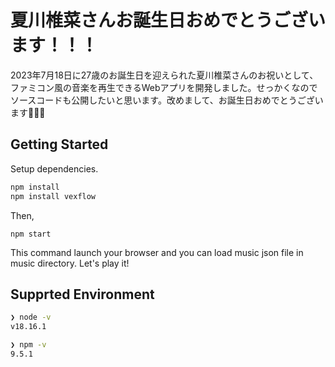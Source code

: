 # 夏川椎菜さんお誕生日おめでとうございます！！！

2023年7月18日に27歳のお誕生日を迎えられた夏川椎菜さんのお祝いとして、ファミコン風の音楽を再生できるWebアプリを開発しました。せっかくなのでソースコードも公開したいと思います。改めまして、お誕生日おめでとうございます🎉🎉🎉

## Getting Started

Setup dependencies.

```sh
npm install
npm install vexflow
```

Then,

```
npm start
```

This command launch your browser and you can load music json file in music directory.
Let's play it!

## Supprted Environment

```sh
❯ node -v
v18.16.1

❯ npm -v
9.5.1
```
